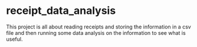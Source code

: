 # receipt_data_analysis
This project is all about reading receipts and storing the information in a csv file and then running some data analysis on the information to see what is useful.
